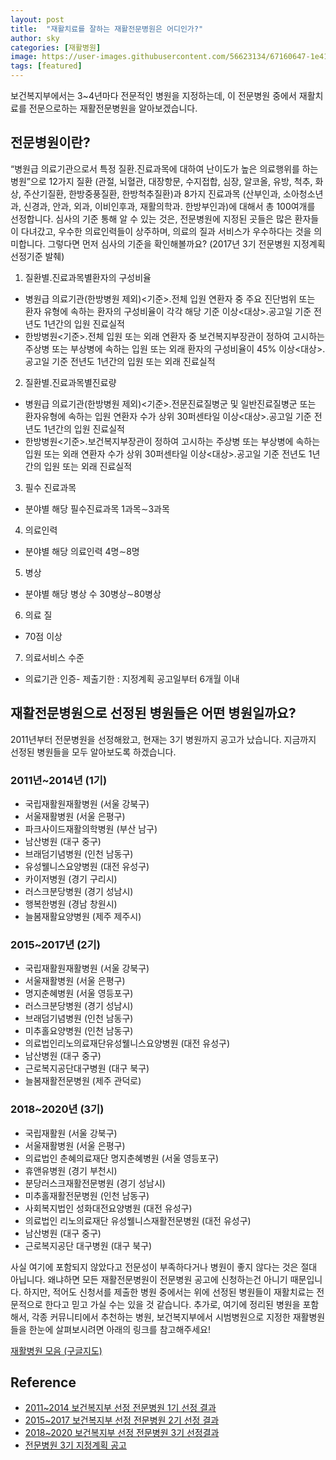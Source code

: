 ```yaml
---
layout: post
title:  "재활치료를 잘하는 재활전문병원은 어디인가?"
author: sky
categories: [재활병원]
image: https://user-images.githubusercontent.com/56623134/67160647-1e411c80-f38e-11e9-9862-cbaa909578aa.png
tags: [featured]
---
```

보건복지부에서는 3~4년마다 전문적인 병원을 지정하는데, 이 전문병원 중에서 재활치료를 전문으로하는 재활전문병원을 알아보겠습니다.

## 전문병원이란?
“병원급 의료기관으로서 특정 질환․진료과목에 대하여 난이도가 높은 의료행위를 하는 병원”으로 12가지 질환 (관절, 뇌혈관, 대장항문, 수지접합, 심장, 알코올, 유방, 척추, 화상,  주산기질환, 한방중풍질환, 한방척추질환)과 8가지 진료과목 (산부인과, 소아청소년과, 신경과, 안과, 외과, 이비인후과, 재활의학과. 한방부인과)에 대해서 총 100여개를 선정합니다.
심사의 기준 통해 알 수 있는 것은, 전문병원에 지정된 곳들은 많은 환자들이 다녀갔고, 우수한 의료인력들이 상주하며, 의료의 질과 서비스가 우수하다는 것을 의미합니다. 그렇다면 먼저 심사의 기준을 확인해볼까요?
(2017년 3기 전문병원 지정계획 선정기준 발췌)

1. 질환별․진료과목별환자의 구성비율
 - 병원급 의료기관(한방병원 제외)<기준>.전체 입원 연환자 중 주요 진단범위 또는 환자 유형에 속하는 환자의 구성비율이 각각 해당 기준 이상<대상>․공고일 기준 전년도 1년간의 입원 진료실적
 - 한방병원<기준>․전체 입원 또는 외래 연환자 중 보건복지부장관이 정하여 고시하는 주상병 또는 부상병에 속하는 입원 또는 외래 환자의 구성비율이 45% 이상<대상>․공고일 기준 전년도 1년간의 입원 또는 외래 진료실적
2. 질환별․진료과목별진료량
 - 병원급 의료기관(한방병원 제외)<기준>․전문진료질병군 및 일반진료질병군 또는 환자유형에 속하는 입원 연환자 수가 상위 30퍼센타일 이상<대상>․공고일 기준 전년도 1년간의 입원 진료실적
 - 한방병원<기준>․보건복지부장관이 정하여 고시하는 주상병 또는 부상병에 속하는 입원 또는 외래 연환자 수가 상위 30퍼센타일 이상<대상>․공고일 기준 전년도 1년간의 입원 또는 외래 진료실적
3. 필수 진료과목
 - 분야별 해당 필수진료과목 1과목∼3과목
4. 의료인력
 - 분야별 해당 의료인력 4명∼8명
5. 병상
 - 분야별 해당 병상 수 30병상∼80병상
6. 의료 질
 - 70점 이상
7. 의료서비스 수준
 - 의료기관 인증- 제출기한 : 지정계획 공고일부터 6개월 이내
 
## 재활전문병원으로 선정된 병원들은 어떤 병원일까요?
2011년부터 전문병원을 선정해왔고, 현재는 3기 병원까지 공고가 났습니다. 지금까지 선정된 병원들을 모두 알아보도록 하겠습니다.

### 2011년~2014년 (1기)
 - 국립재활원재활병원 (서울 강북구)
 - 서울재활병원 (서울 은평구)
 - 파크사이드재활의학병원 (부산 남구)
 - 남산병원 (대구 중구)
 - 브래덤기념병원 (인천 남동구)
 - 유성웰니스요양병원 (대전 유성구)
 - 카이저병원 (경기 구리시)
 - 러스크분당병원 (경기 성남시)
 - 행복한병원 (경남 창원시)
 - 늘봄재활요양병원 (제주 제주시)
 
### 2015~2017년 (2기)
 - 국립재활원재활병원 (서울 강북구)
 - 서울재활병원 (서울 은평구)
 - 명지춘혜병원 (서울 영등포구)
 - 러스크분당병원 (경기 성남시)
 - 브래덤기념병원 (인천 남동구)
 - 미추홀요양병원 (인천 남동구)
 - 의료법인리노의료재단유성웰니스요양병원 (대전 유성구)
 - 남산병원 (대구 중구)
 - 근로복지공단대구병원 (대구 북구)
 - 늘봄재활전문병원 (제주 관덕로)
 
### 2018~2020년 (3기)
 - 국립재활원 (서울 강북구)
 - 서울재활병원 (서울 은평구)
 - 의료법인 춘혜의료재단 명지춘혜병원 (서울 영등포구)
 - 휴앤유병원 (경기 부천시)
 - 분당러스크재활전문병원 (경기 성남시)
 - 미추홀재활전문병원 (인천 남동구)
 - 사회복지법인 성화대전요양병원 (대전 유성구)
 - 의료법인 리노의료재단 유성웰니스재활전문병원 (대전 유성구)
 - 남산병원 (대구 중구)
 - 근로복지공단 대구병원 (대구 북구)
 
사실 여기에 포함되지 않았다고 전문성이 부족하다거나 병원이 좋지 않다는 것은 절대 아닙니다. 왜냐하면 모든 재활전문병원이 전문병원 공고에 신청하는건 아니기 때문입니다. 하지만, 적어도 신청서를 제출한 병원 중에서는 위에 선정된 병원들이 재활치료는 전문적으로 한다고 믿고 가실 수는 있을 것 같습니다.
추가로, 여기에 정리된 병원을 포함해서, 각종 커뮤니티에서 추천하는 병원, 보건복지부에서 시범병원으로 지정한 재활병원들을 한눈에 살펴보시려면 아래의 링크를 참고해주세요!

[재활병원 모음 (구글지도)](https://www.google.com/maps/placelists/list/ChyiXZFe2U6tBFHseqOJJGsJLtrMaw)

## Reference
 - [2011~2014 보건복지부 선정 전문병원 1기 선정 결과](http://www.mohw.go.kr/react/al/sal0101vw.jsp?PAR_MENU_ID=04&MENU_ID=040101&CONT_SEQ=259865&page=1)
 - [2015~2017 보건복지부 선정 전문병원 2기 선정 결과](http://www.mohw.go.kr/react/al/sal0101vw.jsp?PAR_MENU_ID=04&MENU_ID=040101&CONT_SEQ=315923&page=1)
 - [2018~2020 보건복지부 선정 전문병원 3기 선정결과](http://www.mohw.go.kr/react/al/sal0101vw.jsp?PAR_MENU_ID=04&MENU_ID=040101&CONT_SEQ=343337&page=1)
 - [전문병원 3기 지정계획 공고](http://www.mohw.go.kr/react/al/sal0101vw.jsp?PAR_MENU_ID=04&MENU_ID=040102&CONT_SEQ=340346)
